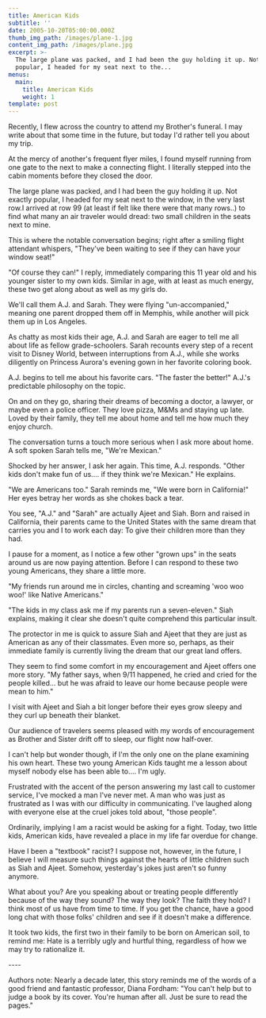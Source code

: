 ```yaml
---
title: American Kids
subtitle: ''
date: 2005-10-20T05:00:00.000Z
thumb_img_path: /images/plane-1.jpg
content_img_path: /images/plane.jpg
excerpt: >-
  The large plane was packed, and I had been the guy holding it up. Not exactly
  popular, I headed for my seat next to the...
menus:
  main:
    title: American Kids
    weight: 1
template: post
---
```

Recently, I flew across the country to attend my Brother's funeral. I may write about that some time in the future, but today I'd rather tell you about my trip.

At the mercy of another's frequent flyer miles, I found myself running from one gate to the next to make a connecting flight. I literally stepped into the cabin moments before they closed the door.

The large plane was packed, and I had been the guy holding it up. Not exactly popular, I headed for my seat next to the window, in the very last row.I arrived at row 99 (at least if felt like there were that many rows..) to find what many an air traveler would dread: two small children in the seats next to mine.

This is where the notable conversation begins; right after a smiling flight attendant whispers, "They've been waiting to see if they can have your window seat!"

"Of course they can!" I reply, immediately comparing this 11 year old and his younger sister to my own kids. Similar in age, with at least as much energy, these two get along about as well as my girls do.

We'll call them A.J. and Sarah. They were flying "un-accompanied," meaning one parent dropped them off in Memphis, while another will pick them up in Los Angeles.

As chatty as most kids their age, A.J. and Sarah are eager to tell me all about life as fellow grade-schoolers. Sarah recounts every step of a recent visit to Disney World, between interruptions from A.J., while she works diligently on Princess Aurora's evening gown in her favorite coloring book.

A.J. begins to tell me about his favorite cars. "The faster the better!" A.J.'s predictable philosophy on the topic.

On and on they go, sharing their dreams of becoming a doctor, a lawyer, or maybe even a police officer. They love pizza, M&Ms and staying up late. Loved by their family, they tell me about home and tell me how much they enjoy church.

The conversation turns a touch more serious when I ask more about home. A soft spoken Sarah tells me, "We're Mexican."

Shocked by her answer, I ask her again. This time, A.J. responds. "Other kids don't make fun of us.... if they think we're Mexican." He explains.

"We are Americans too." Sarah reminds me, "We were born in California!" Her eyes betray her words as she chokes back a tear.

You see, "A.J." and "Sarah" are actually Ajeet and Siah. Born and raised in California, their parents came to the United States with the same dream that carries you and I to work each day: To give their children more than they had.

I pause for a moment, as I notice a few other "grown ups" in the seats around us are now paying attention. Before I can respond to these two young Americans, they share a little more.

"My friends run around me in circles, chanting and screaming 'woo woo woo!' like Native Americans."

"The kids in my class ask me if my parents run a seven-eleven." Siah explains, making it clear she doesn't quite comprehend this particular insult.

The protector in me is quick to assure Siah and Ajeet that they are just as American as any of their classmates. Even more so, perhaps, as their immediate family is currently living the dream that our great land offers.

They seem to find some comfort in my encouragement and Ajeet offers one more story. "My father says, when 9/11 happened, he cried and cried for the people killed... but he was afraid to leave our home because people were mean to him."

I visit with Ajeet and Siah a bit longer before their eyes grow sleepy and they curl up beneath their blanket.

Our audience of travelers seems pleased with my words of encouragement as Brother and Sister drift off to sleep, our flight now half-over.

I can't help but wonder though, if I'm the only one on the plane examining his own heart. These two young American Kids taught me a lesson about myself nobody else has been able to.... I'm ugly.

Frustrated with the accent of the person answering my last call to customer service, I've mocked a man I've never met. A man who was just as frustrated as I was with our difficulty in communicating. I've laughed along with everyone else at the cruel jokes told about, "those people".

Ordinarily, implying I am a racist would be asking for a fight. Today, two little kids, American kids, have revealed a place in my life far overdue for change. 

Have I been a "textbook" racist? I suppose not, however, in the future, I believe I will measure such things against the hearts of little children such as Siah and Ajeet. Somehow, yesterday's jokes just aren't so funny anymore.

What about you? Are you speaking about or treating people differently because of the way they sound? The way they look? The faith they hold? I think most of us have from time to time. If you get the chance, have a good long chat with those folks' children and see if it doesn't make a difference.

It took two kids, the first two in their family to be born on American soil, to remind me: Hate is a terribly ugly and hurtful thing, regardless of how we may try to rationalize it.

\----

Authors note:  Nearly a decade later, this story reminds me of the words of a good friend and fantastic professor, Diana Fordham: "You can't help but to judge a book by its cover.  You're human after all.  Just be sure to read the pages."
